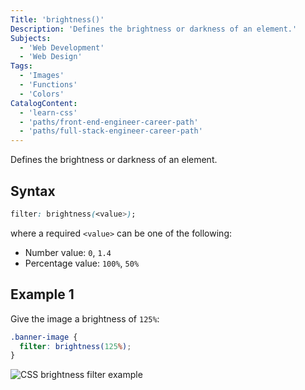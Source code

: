 ```yaml
---
Title: 'brightness()'
Description: 'Defines the brightness or darkness of an element.'
Subjects:
  - 'Web Development'
  - 'Web Design'
Tags:
  - 'Images'
  - 'Functions'
  - 'Colors'
CatalogContent:
  - 'learn-css'
  - 'paths/front-end-engineer-career-path'
  - 'paths/full-stack-engineer-career-path'
---
```


Defines the brightness or darkness of an element.

## Syntax

```css
filter: brightness(<value>);
```

where a required `<value>` can be one of the following:

- Number value: `0`, `1.4`
- Percentage value: `100%`, `50%`

## Example 1

Give the image a brightness of `125%`:

```css
.banner-image {
  filter: brightness(125%);
}
```

![CSS brightness filter example](https://raw.githubusercontent.com/Codecademy/docs/main/media/css-filterfunctions-brightness-example.png)
